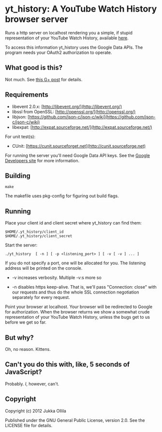 # yt_history: A YouTube Watch History browser server

Runs a http server on localhost rendering you a simple, if stupid
representation of your YouTube Watch History, available
[here](http://www.youtube.com/feed/history).

To access this information yt_history uses the Google Data APIs. The
program needs your OAuth2 authorization to operate.

## What good is this?

Not much. See [this G+ post](https://plus.google.com/106361938481599545441/posts/86QvofmxPes)
for details.

## Requirements

 * libevent 2.0.x: [http://libevent.org/](http://libevent.org/)
 * libssl from OpenSSL: [http://openssl.org/](http://openssl.org/)
 * libjson: [https://github.com/json-c/json-c/wiki](https://github.com/json-c/json-c/wiki)
 * libexpat: [http://expat.sourceforge.net/](http://expat.sourceforge.net/)

For unit test(s):

 * CUnit: [https://cunit.sourceforget.net](http://cunit.sourceforge.net)

For running the server you'll need Google Data API keys. See the
[Google Developers site](http://developers.google.com/) for more information.

## Building

    make

The makefile uses pkg-config for figuring out build flags.

## Running

Place your client id and client secret where yt_history can find them:

    $HOME/.yt_history/client_id
    $HOME/.yt_history/client_secret

Start the server:

    ./yt_history  [ -n ] [ -p <listening_port> ] [ -v [ -v ] ... ]

If you do not specify a port, one will be allocated for you. The
listening address will be printed on the console.

 * -v increases verbosity. Multiple -v:s more so

 * -n disables https keep-alive. That is, we'll pass "Connection: close"
   with our requests and thus do the whole SSL connection negotiation separately for
   every request.

Point your browser at localhost. Your browser will be redirected to
Google for authorization. When the browser returns we show a somewhat
crude representation of your YouTube Watch History, unless the bugs get
to us before we get so far.

## But why?

Oh, no reason. Kittens.

## Can't you do this with, like, 5 seconds of JavaScript?

Probably. _I_, however, can't.

## Copyright

Copyright (c) 2012 Jukka Ollila

Published under the GNU General Public License, version 2.0. See the
LICENSE file for details.

